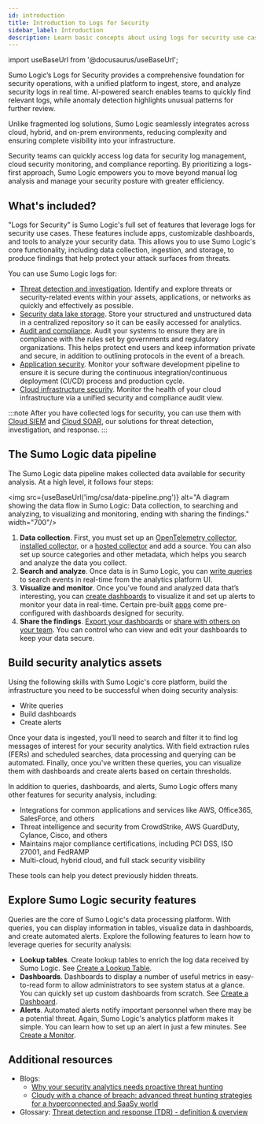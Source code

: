 ```yaml
---
id: introduction
title: Introduction to Logs for Security
sidebar_label: Introduction
description: Learn basic concepts about using logs for security use cases. 
---
```


import useBaseUrl from '@docusaurus/useBaseUrl';

Sumo Logic’s Logs for Security provides a comprehensive foundation for security operations, with a unified platform to ingest, store, and analyze security logs in real time. AI-powered search enables teams to quickly find relevant logs, while anomaly detection highlights unusual patterns for further review. 

Unlike fragmented log solutions, Sumo Logic seamlessly integrates across cloud, hybrid, and on-prem environments, reducing complexity and ensuring complete visibility into your infrastructure.

Security teams can quickly access log data for security log management, cloud security monitoring, and compliance reporting. By prioritizing a logs-first approach, Sumo Logic empowers you to move beyond manual log analysis and manage your security posture with greater efficiency.

## What's included?

"Logs for Security" is Sumo Logic's full set of features that leverage logs for security use cases. These features include apps, customizable dashboards, and tools to analyze your security data. This allows you to use Sumo Logic's core functionality, including data collection, ingestion, and storage, to produce findings that help protect your attack surfaces from threats.

You can use Sumo Logic logs for:
* [Threat detection and investigation](/docs/security/additional-security-features/threat-detection-and-investigation). Identify and explore threats or security-related events within your assets, applications, or networks as quickly and effectively as possible.
* [Security data lake storage](/docs/security/additional-security-features/data-lake). Store your structured and unstructured data in a centralized repository so it can be easily accessed for analytics.
* [Audit and compliance](/docs/security/additional-security-features/audit-and-compliance). Audit your systems to ensure they are in compliance with the rules set by governments and regulatory organizations. This helps protect end users and keep information private and secure, in addition to outlining protocols in the event of a breach.
* [Application security](/docs/security/additional-security-features/application-security). Monitor your software development pipeline to ensure it is secure during the continuous integration/continuous deployment (CI/CD) process and production cycle.
* [Cloud infrastructure security](/docs/security/additional-security-features/cloud-infrastructure-security/). Monitor the health of your cloud infrastructure via a unified security and compliance audit view.

:::note
After you have collected logs for security, you can use them with [Cloud SIEM](/docs/cse/) and [Cloud SOAR](/docs/cloud-soar/), our solutions for threat detection, investigation, and response.
:::

## The Sumo Logic data pipeline

The Sumo Logic data pipeline makes collected data available for security analysis. At a high level, it follows four steps:

<img src={useBaseUrl('img/csa/data-pipeline.png')} alt="A diagram showing the data flow in Sumo Logic: Data collection, to searching and analyzing, to visualizing and monitoring, ending with sharing the findings." width="700"/>

1. **Data collection**. First, you must set up an [OpenTelemetry collector](/docs/send-data/opentelemetry-collector), [installed collector](/docs/send-data/installed-collectors), or a [hosted collector](/docs/send-data/hosted-collectors) and add a source. You can also set up source categories and other metadata, which helps you search and analyze the data you collect.
2. **Search and analyze**. Once data is in Sumo Logic, you can [write queries](/docs/search/get-started-with-search) to search events in real-time from the analytics platform UI.
3. **Visualize and monitor**. Once you’ve found and analyzed data that’s interesting, you can [create dashboards](/docs/dashboards/create-dashboard-new) to visualize it and set up alerts to monitor your data in real-time. Certain pre-built [apps](/docs/integrations) come pre-configured with dashboards designed for security.
4. **Share the findings**. [Export your dashboards](/docs/dashboards/export-dashboard-new) or [share with others on your team](/docs/dashboards/share-dashboard-new). You can control who can view and edit your dashboards to keep your data secure.

## Build security analytics assets

Using the following skills with Sumo Logic's core platform, build the infrastructure you need to be successful when doing security analysis:
* Write queries
* Build dashboards
* Create alerts

Once your data is ingested, you’ll need to search and filter it to find log messages of interest for your security analytics. With field extraction rules (FERs) and scheduled searches, data processing and querying can be automated. Finally, once you've written these queries, you can visualize them with dashboards and create alerts based on certain thresholds.

In addition to queries, dashboards, and alerts, Sumo Logic offers many other features for security analysis, including:
* Integrations for common applications and services like AWS, Office365, SalesForce, and others
* Threat intelligence and security from CrowdStrike, AWS GuardDuty, Cylance, Cisco, and others
* Maintains major compliance certifications, including PCI DSS, ISO 27001, and FedRAMP
* Multi-cloud, hybrid cloud, and full stack security visibility

These tools can help you detect previously hidden threats.

## Explore Sumo Logic security features

Queries are the core of Sumo Logic's data processing platform. With queries, you can display information in tables, visualize data in dashboards, and create automated alerts. Explore the following features to learn how to leverage queries for security analysis:
* **Lookup tables**. Create lookup tables to enrich the log data received by Sumo Logic. See [Create a Lookup Table](/docs/search/lookup-tables/create-lookup-table/).
* **Dashboards**. Dashboards to display a number of useful metrics in easy-to-read form to allow administrators to see system status at a glance. You can quickly set up custom dashboards from scratch. See [Create a Dashboard](/docs/dashboards/create-dashboard-new/).
* **Alerts**. Automated alerts notify important personnel when there may be a potential threat. Again, Sumo Logic's analytics platform makes it simple. You can learn how to set up an alert in just a few minutes. See [Create a Monitor](/docs/alerts/monitors/create-monitor/).

## Additional resources

* Blogs: 
   * [Why your security analytics needs proactive threat hunting](https://www.sumologic.com/blog/why-proactive-threat-hunting-is-a-necessity/)
   * [Cloudy with a chance of breach: advanced threat hunting strategies for a hyperconnected and SaaSy world](https://www.sumologic.com/blog/threat-hunting-hybrid-cloud-environment/)
* Glossary: [Threat detection and response (TDR) - definition & overview](https://www.sumologic.com/glossary/threat-detection-response/)